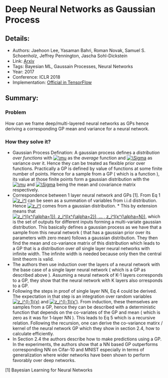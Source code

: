 # Deep Neural Networks as Gaussian Process

## Details:

* Authors: Jaehoon Lee, Yasaman Bahri, Roman Novak, Samuel S. Schoenholz, Jeffrey Pennington, Jascha Sohl-Dickstein
* Link: [Arxiv](https://arxiv.org/pdf/1711.00165.pdf)
* Tags: Bayesian ML, Gaussain Processes, Neural Networks
* Year: 2017
* Conference: ICLR 2018
* Implementation: [Official in TensorFlow](https://github.com/brain-research/nngp)

## Summary:

### Problem
How can we frame deep/multi-layered neural networks as GPs hence deriving a corresponding GP mean and variance for a neural network.  

### How they solve it?

* Gaussian Process Defination: A gaussian process defines a *distribution over functions* with <a href="https://www.codecogs.com/eqnedit.php?latex=\mu" target="_blank"><img src="https://latex.codecogs.com/gif.latex?\mu" title="\mu" /></a> as the *average* function and <a href="https://www.codecogs.com/eqnedit.php?latex=\Sigma" target="_blank"><img src="https://latex.codecogs.com/gif.latex?\Sigma" title="\Sigma" /></a> as variance over it. Hence they can be treated as flexible prior over functions. Practically a GP is defined by value of functions at some finite number of points. Hence for a sample from a GP ( which is a function ), its value at those finite points form a gaussian distribution with the <a href="https://www.codecogs.com/eqnedit.php?latex=\mu" target="_blank"><img src="https://latex.codecogs.com/gif.latex?\mu" title="\mu" /></a> and <a href="https://www.codecogs.com/eqnedit.php?latex=\Sigma" target="_blank"><img src="https://latex.codecogs.com/gif.latex?\Sigma" title="\Sigma" /></a> being the mean and covariance matrix respectively. 
* Correspondence between 1 layer neural network and GPs [1]. From Eq 1 <a href="https://www.codecogs.com/eqnedit.php?latex=z_i^l" target="_blank"><img src="https://latex.codecogs.com/gif.latex?z_i^l" title="z_i^l" /></a> can be seen as a summation of variables from i.i.d distribution. Hence <a href="https://www.codecogs.com/eqnedit.php?latex=z_i^l" target="_blank"><img src="https://latex.codecogs.com/gif.latex?z_i^l" title="z_i^l" /></a> comes from a gaussian distribution. * This by extension means that <a href="https://www.codecogs.com/eqnedit.php?latex=z_i^l(x^{\alpha=1}),&space;z_i^l(x^{\alpha=2}),&space;...&space;,&space;z_i^l(x^{\alpha=N})" target="_blank"><img src="https://latex.codecogs.com/gif.latex?z_i^l(x^{\alpha=1}),&space;z_i^l(x^{\alpha=2}),&space;...&space;,&space;z_i^l(x^{\alpha=N})" title="z_i^l(x^{\alpha=1}), z_i^l(x^{\alpha=2}), ... , z_i^l(x^{\alpha=N})" /></a>, which is the set of outputs for different inputs forming a multi-variate gaussian distribution. This basically defines a gaussian process as we have that a sample from this neural network ( that has a gaussian prior over its parameters with zero mean) follows a gaussian distribution. They then find the mean and co-variance matrix of this distribution which leads to a GP that is a distribution over *all* single layer neural networks with infinite width. The infinite width is needed because only then the central limit theorm is valid.
* The authors then use induction over the layers of a neural network with the base case of a single layer neural network ( which is a GP as described above ). Assuming a neural network of K-1 layers corresponds to a GP, they show that the neural network with K layers also orresponds to a GP.
* Following the steps in proof of single layer NN, Eq 4 could be derived. The expectation in that step is an integration over random variables <a href="https://www.codecogs.com/eqnedit.php?latex=z_i^{l-1}(x)" target="_blank"><img src="https://latex.codecogs.com/gif.latex?z_i^{l-1}(x)" title="z_i^{l-1}(x)" /></a> and <a href="https://www.codecogs.com/eqnedit.php?latex=z_i^{l-1}(x')" target="_blank"><img src="https://latex.codecogs.com/gif.latex?z_i^{l-1}(x')" title="z_i^{l-1}(x')" /></a>. From induction, these themselves are samples from a GP, hence they can be described with a deterministic function that depends on the co-variates of the GP and mean ( which is zero as it was for 1-layer NN ). This leads to Eq 5 which is a recursive relation. Following the recursion, one can derive the co-variance matirx / kernel of the neural network GP which they show in section 2.4, how to calculate efficiently. 
* In Section 2.4 the authors describe how to make predictions using a GP. In the experiments, the authors show that a NN  based GP outperforms corresponding NN on Cifar-10 and MNIST especially in terms of generalization where wider networks have been shown to perform favorably over deep networks.



[1] Bayesian Learning for Neural Networks
